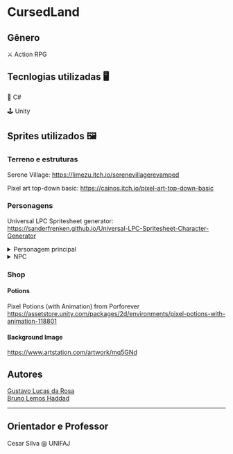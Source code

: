 # CursedLand

## Gênero
:crossed_swords: Action RPG

## Tecnlogias utilizadas :desktop_computer:
:space_invader: C#

:joystick: Unity

## Sprites utilizados :framed_picture:

### Terreno e estruturas 
Serene Village: https://limezu.itch.io/serenevillagerevamped

Pixel art top-down basic: https://cainos.itch.io/pixel-art-top-down-basic

### Personagens
Universal LPC Spritesheet generator:     https://sanderfrenken.github.io/Universal-LPC-Spritesheet-Character-Generator

<details>
<summary>Personagem principal</summary>
<br>
Authors: Stephen Challener (Redshrike), Johannes Sjölund (wulax), Michael Whitlock (bigbeargames), Tracy, bluecarrot16, Thane Brimhall (pennomi), laetissima, David Conway Jr. (JaidynReiman), Joe White, Matthew Krohn (makrohn), Dr. Jamgo

- body/male/human/olive.png: by Stephen Challener (Redshrike), Johannes Sjölund (wulax). License(s): CC-BY-SA 3.0, GPL 3.0. 
    - https://opengameart.org/content/liberated-pixel-cup-lpc-base-assets-sprites-map-tiles
    - https://opengameart.org/content/lpc-medieval-fantasy-character-sprites

- hat/magic/male/moon.png: by Michael Whitlock (bigbeargames), Tracy. License(s): OGA-BY 3.0. 
    - https://opengameart.org/content/lpc-celestial-wizard-hats
    - https://opengameart.org/content/merlins-hat

- torso/clothes/longsleeve/male/formal.png: by bluecarrot16, Thane Brimhall (pennomi), laetissima, Johannes Sjölund (wulax). License(s): CC-BY-SA 3.0, GPL 3.0. 
    - https://opengameart.org/content/lpc-medieval-fantasy-character-sprites
    - https://opengameart.org/content/lpc-2-characters
    - https://opengameart.org/content/lpc-gentleman

- torso/jacket/collared/male/brown.png: by bluecarrot16. License(s): CC-BY-SA 3.0, GPL 3.0. 
    - https://opengameart.org/content/lpc-gentleman
    - https://opengameart.org/content/lpc-pirates

- legs/pants/male/black.png: by bluecarrot16, David Conway Jr. (JaidynReiman), Joe White, Matthew Krohn (makrohn), Johannes Sjölund (wulax). License(s): CC-BY-SA 3.0, GPL 3.0. 
    - https://opengameart.org/content/liberated-pixel-cup-lpc-base-assets-sprites-map-tiles
    - https://opengameart.org/content/lpc-medieval-fantasy-character-sprites

- feet/shoes/male/maroon.png: by Johannes Sjölund (wulax). License(s): CC-BY-SA 3.0, GPL 3.0. 
    - https://opengameart.org/content/lpc-medieval-fantasy-character-sprites

- weapon/thrust/male/simple_staff.png: by Dr. Jamgo. License(s): CC0. 
    - https://opengameart.org/content/lpc-simple-staff
</details>
<details >
<summary>NPC</summary>
<br>
Authors: Stephen Challener (Redshrike), Johannes Sjölund (wulax), Matthew Krohn (makrohn), ElizaWy, bluecarrot16, Michael Whitlock (bigbeargames), David Conway Jr. (JaidynReiman)

- body/female/human/white.png: by Stephen Challener (Redshrike), Johannes Sjölund (wulax), Matthew Krohn (makrohn). License(s): CC-BY-SA 3.0, GPL 3.0. 
    - https://opengameart.org/content/liberated-pixel-cup-lpc-base-assets-sprites-map-tiles
    - https://opengameart.org/content/lpc-medieval-fantasy-character-sprites
    - https://opengameart.org/content/lpc-ladies

- hair/high_ponytail/female/sandy.png: by ElizaWy, bluecarrot16. License(s): OGA-BY 3.0. 
    - https://opengameart.org/content/lpc-hair

- shoulders/plate/female/7.png: by Johannes Sjölund (wulax). License(s): CC-BY-SA 3.0, GPL 3.0. 
    - https://opengameart.org/content/lpc-medieval-fantasy-character-sprites

- arms/female/1.png: by Michael Whitlock (bigbeargames), Matthew Krohn (makrohn), Johannes Sjölund (wulax). License(s): CC-BY-SA 3.0, GPL 3.0. 
    - https://opengameart.org/content/lpc-medieval-fantasy-character-sprites
    - https://opengameart.org/content/lpc-combat-armor-for-women

- gloves/female/2.png: by Michael Whitlock (bigbeargames), Matthew Krohn (makrohn), Johannes Sjölund (wulax). License(s): CC-BY-SA 3.0, GPL 3.0. metal gloves steel?
    - https://opengameart.org/content/lpc-medieval-fantasy-character-sprites

- torso/clothes/tunic/female/teal.png: by David Conway Jr. (JaidynReiman). License(s): CC-BY-SA 3.0, GPL 3.0. 
    - https://opengameart.org/content/lpc-curly-hair-elven-ears-white-cape-with-blue-trim-and-more

- cape/solid/female/brown.png: by David Conway Jr. (JaidynReiman). License(s): CC-BY-SA 3.0, GPL 3.0. 
    - https://opengameart.org/content/lpc-curly-hair-elven-ears-white-cape-with-blue-trim-and-more

- cape/solid_behind/brown.png: by David Conway Jr. (JaidynReiman). License(s): CC-BY-SA 3.0, GPL 3.0. 
    - https://opengameart.org/content/lpc-curly-hair-elven-ears-white-cape-with-blue-trim-and-more

- legs/armour/female/7.png: by Michael Whitlock (bigbeargames), Matthew Krohn (makrohn), Johannes Sjölund (wulax). License(s): CC-BY-SA 3.0, GPL 3.0. 
    - https://opengameart.org/content/lpc-medieval-fantasy-character-sprites
    - https://opengameart.org/content/lpc-combat-armor-for-women

- feet/armor/female/4.png: by Michael Whitlock (bigbeargames), Matthew Krohn (makrohn), Johannes Sjölund (wulax). License(s): CC-BY-SA 3.0, GPL 3.0. 
    - https://opengameart.org/content/lpc-medieval-fantasy-character-sprites
</details>

### Shop
#### Potions
Pixel Potions (with Animation) from Porforever
https://assetstore.unity.com/packages/2d/environments/pixel-potions-with-animation-118801

#### Background Image
https://www.artstation.com/artwork/mq5GNd

## Autores
[Gustavo Lucas da Rosa](https://github.com/guslucas) <br>
[Bruno Lemos Haddad](https://github.com/Bhaddad10)
<hr>  

## Orientador e Professor
Cesar Silva @ UNIFAJ